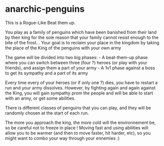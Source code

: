 # anarchic-penguins

This is a Rogue-Like Beat them up.

You play as a family of penguins which have been banished from their land by their king for the sole reason that your family cannot resist enough to the bite of the frost...
Your goal is to reclaim your place in the kingdom by taking the place of the King of the penguins with your own army

The game will be divided into two big phases:
    - A beat-them-up phase where you can switch between three (four ?) heroes (or play with your friends), and assign them a part of your army
    - A 1v1 phase against a boss to get its sympathy and a part of its army

Every time every of your heroes (or if only one ?) dies, you have to restart a run and your army dissolves.
However, by fighting again and again against the King, you will gain sympathy prom the people and will be able to start with an army, or get some abilities.

There is different classes of penguins that you can play, and they will be randomly chosen at the start of each run.

The more you approach the king, the more cold will the environnement be, so be careful not to freeze in place !
Moving fast and using abilities will allow you to be warmer (and then to move faster, hit harder, etc), so you might want to combo your way through your ennemies :)
